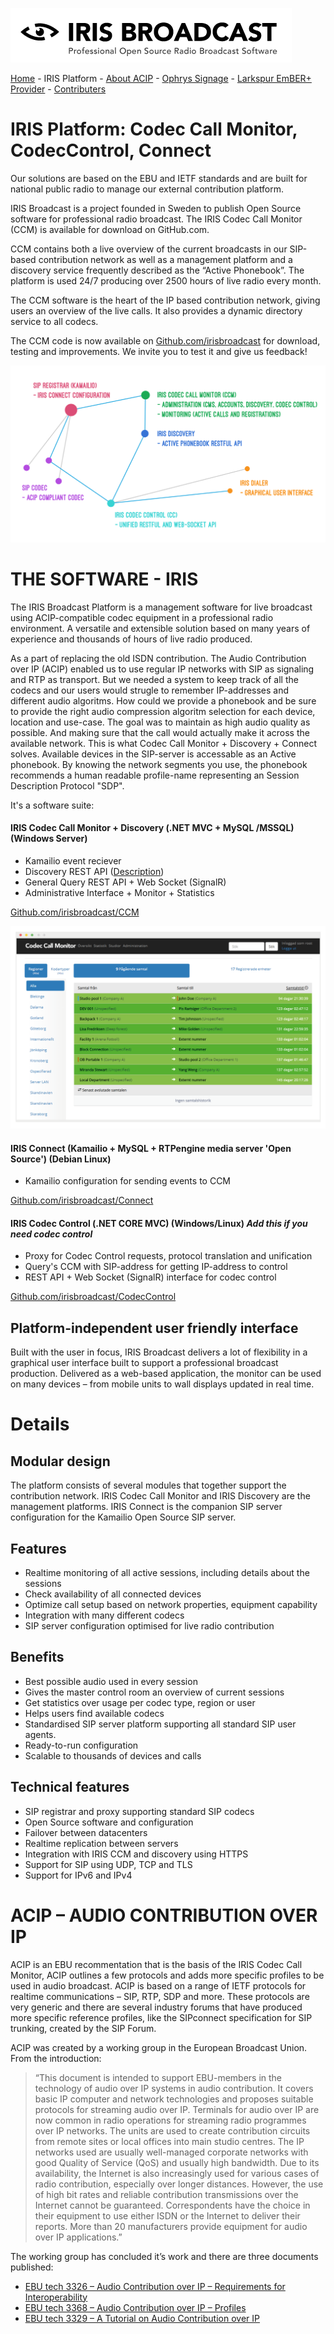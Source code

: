 ![IRIS Broadcast](logo-iris.png)

[Home](README.md) - IRIS Platform - [About ACIP](README_ABOUT.md) - [Ophrys Signage](ophrys/README.md) - [Larkspur EmBER+ Provider](larkspur/README_LARKSPUR.md) - [Contributers](README_CONTRIBUTERS.md)

# IRIS Platform: Codec Call Monitor, CodecControl, Connect

Our solutions are based on the EBU and IETF standards and are built for national public radio to manage our external contribution platform.

IRIS Broadcast is a project founded in Sweden to publish Open Source software for professional radio broadcast. The IRIS Codec Call Monitor (CCM) is available for download on GitHub.com.

CCM contains both a live overview of the current broadcasts in our SIP-based contribution network as well as a management platform and a discovery service frequently described as the “Active Phonebook”. The platform is used 24/7 producing over 2500 hours of live radio every month.

The CCM software is the heart of the IP based contribution network, giving users an overview of the live calls. It also provides a dynamic directory service to all codecs.

The CCM code is now available on [Github.com/irisbroadcast](http://github.com/irisbroadcast) for download, testing and improvements. We invite you to test it and give us feedback!

![IRIS Broadcast System Diagram](system-diagram.png)

# THE SOFTWARE - IRIS

The IRIS Broadcast Platform is a management software for live broadcast using ACIP-compatible codec equipment in a professional radio environment. A versatile and extensible solution based on many years of experience and thousands of hours of live radio produced.

As a part of replacing the old ISDN contribution. The Audio Contribution over IP (ACIP) enabled us to use regular IP networks with SIP as signaling and RTP as transport. But we needed a system to keep track of all the codecs and our users would strugle to remember IP-addresses and different audio algoritms. How could we provide a phonebook and be sure to provide the right audio compression algoritm selection for each device, location and use-case. The goal was to maintain as high audio quality as possible. And making sure that the call would actually make it across the available network. This is what Codec Call Monitor + Discovery + Connect solves.
Available devices in the SIP-server is accessable as an Active phonebook. By knowing the network segments you use, the phonebook recommends a human readable profile-name representing an Session Description Protocol "SDP".

It's a software suite:

#### IRIS Codec Call Monitor + Discovery (.NET MVC + MySQL /MSSQL) (Windows Server)
- Kamailio event reciever
- Discovery REST API ([Description](https://github.com/IrisBroadcast/CCM/tree/master/CCM.DiscoveryApi))
- General Query REST API + Web Socket (SignalR)
- Administrative Interface + Monitor + Statistics

[Github.com/irisbroadcast/CCM](https://github.com/IrisBroadcast/CCM)

![Codec Call Monitor frontpage](webpage-ccm.png)

#### IRIS Connect (Kamailio + MySQL + RTPengine media server 'Open Source') (Debian Linux)
- Kamailio configuration for sending events to CCM

[Github.com/irisbroadcast/Connect](https://github.com/IrisBroadcast/Connect)

#### IRIS Codec Control (.NET CORE MVC) (Windows/Linux) *Add this if you need codec control*
- Proxy for Codec Control requests, protocol translation and unification
- Query's CCM with SIP-address for getting IP-address to control
- REST API + Web Socket (SignalR) interface for codec control

[Github.com/irisbroadcast/CodecControl](https://github.com/IrisBroadcast/CodecControl)

## Platform-independent user friendly interface
Built with the user in focus, IRIS Broadcast delivers a lot of flexibility in a graphical user interface built to support a professional broadcast production. Delivered as a web-based application, the monitor can be used on many devices – from mobile units to wall displays updated in real time.

# Details

## Modular design
The platform consists of several modules that together support the contribution network. IRIS Codec Call Monitor and IRIS Discovery are the management platforms. IRIS Connect is the companion SIP server configuration for the Kamailio Open Source SIP server.

## Features
- Realtime monitoring of all active sessions, including details about the sessions
- Check availability of all connected devices
- Optimize call setup based on network properties, equipment capability
- Integration with many different codecs
- SIP server configuration optimised for live radio contribution

## Benefits
- Best possible audio used in every session
- Gives the master control room an overview of current sessions
- Get statistics over usage per codec type, region or user
- Helps users find available codecs
- Standardised SIP server platform supporting all standard SIP user agents.
- Ready-to-run configuration
- Scalable to thousands of devices and calls

## Technical features
- SIP registrar and proxy supporting standard SIP codecs
- Open Source software and configuration
- Failover between datacenters
- Realtime replication between servers
- Integration with IRIS CCM and discovery using HTTPS
- Support for SIP using UDP, TCP and TLS
- Support for IPv6 and IPv4


# ACIP – AUDIO CONTRIBUTION OVER IP
ACIP is an EBU recommentation that is the basis of the IRIS Codec Call Monitor, 
ACIP outlines a few protocols and adds more specific profiles to be used in audio broadcast. 
ACIP is based on a range of IETF protocols for realtime communications – SIP, RTP, SDP and more. 
These protocols are very generic and there are several industry forums that have produced more specific reference profiles, 
like the SIPconnect specification for SIP trunking, created by the SIP Forum.

ACIP was created by a working group in the European Broadcast Union. From the introduction:

> “This document is intended to support EBU-members in the technology of audio over IP systems in audio contribution. It covers basic IP computer and network technologies and proposes suitable protocols for streaming audio over IP. Terminals for audio over IP are now common in radio operations for streaming radio programmes over IP networks. The units are used to create contribution circuits from remote sites or local offices into main studio centres. The IP networks used are usually well-managed corporate networks with good Quality of Service (QoS) and usually high bandwidth. Due to its availability, the Internet is also increasingly used for various cases of radio contribution, especially over longer distances. However, the use of high bit rates and reliable contribution transmissions over the Internet cannot be guaranteed. Correspondents have the choice in their equipment to use either ISDN or the Internet to deliver their reports. More than 20 manufacturers provide equipment for audio over IP applications.” 

The working group has concluded it’s work and  there are three documents published:

- [EBU tech 3326 – Audio Contribution over IP – Requirements for Interoperability](https://tech.ebu.ch/publications/tech3326)
- [EBU tech 3368 – Audio Contribution over IP – Profiles](https://tech.ebu.ch/publications/tech3368)
- [EBU tech 3329 – A Tutorial on Audio Contribution over IP](https://tech.ebu.ch/publications/tech3329)
